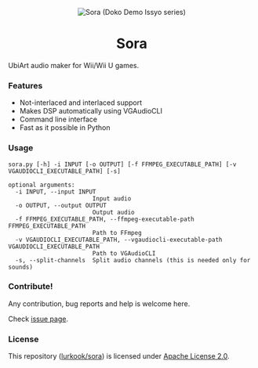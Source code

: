 <p align="center">
  <img src="https://static.wikia.nocookie.net/dokodemo/images/9/99/Sora.png/revision/latest/scale-to-width-down/256"
       alt="Sora (Doko Demo Issyo series)">
</p>

<h1 align="center">Sora</h1>

UbiArt audio maker for Wii/Wii U games.

### Features
- Not-interlaced and interlaced support
- Makes DSP automatically using VGAudioCLI
- Command line interface
- Fast as it possible in Python

### Usage
```
sora.py [-h] -i INPUT [-o OUTPUT] [-f FFMPEG_EXECUTABLE_PATH] [-v VGAUDIOCLI_EXECUTABLE_PATH] [-s]

optional arguments:
  -i INPUT, --input INPUT
                        Input audio
  -o OUTPUT, --output OUTPUT
                        Output audio
  -f FFMPEG_EXECUTABLE_PATH, --ffmpeg-executable-path FFMPEG_EXECUTABLE_PATH
                        Path to FFmpeg
  -v VGAUDIOCLI_EXECUTABLE_PATH, --vgaudiocli-executable-path VGAUDIOCLI_EXECUTABLE_PATH
                        Path to VGAudioCLI
  -s, --split-channels  Split audio channels (this is needed only for sounds)
```

### Contribute!
Any contribution, bug reports and help is welcome here.

Check [issue page](https://github.com/lurkook/sora/issues).

### License
This repository ([lurkook/sora](https://github.com/lurkook/sora)) is licensed under [Apache License 2.0](https://github.com/lurkook/sora/blob/master/LICENSE).
